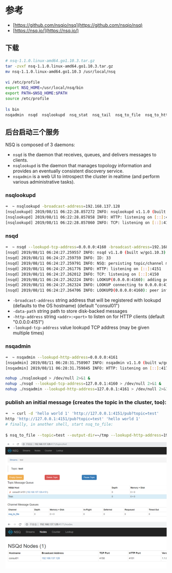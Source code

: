 # 参考

- [https://github.com/nsqio/nsq](https://github.com/nsqio/nsq)
- [https://nsq.io/](https://nsq.io/)

## 下载

```bash
# nsq-1.1.0.linux-amd64.go1.10.3.tar.gz
tar -zvxf nsq-1.1.0.linux-amd64.go1.10.3.tar.gz
mv nsq-1.1.0.linux-amd64.go1.10.3 /usr/local/nsq

vi /etc/profile
export NSQ_HOME=/usr/local/nsq/bin
export PATH=$NSQ_HOME:$PATH
source /etc/profile

ls bin
nsqadmin  nsqd  nsqlookupd  nsq_stat  nsq_tail  nsq_to_file  nsq_to_http  nsq_to_nsq  to_nsq
```

## 后台启动三个服务

NSQ is composed of 3 daemons:

- `nsqd` is the daemon that receives, queues, and delivers messages to clients.
- `nsqlookupd` is the daemon that manages topology information and provides an eventually consistent discovery service.
- `nsqadmin` is a web UI to introspect the cluster in realtime (and perform various administrative tasks).

### nsqlookupd

```bash
➜  ~ nsqlookupd -broadcast-address=192.168.137.128
[nsqlookupd] 2019/08/11 06:22:28.857272 INFO: nsqlookupd v1.1.0 (built w/go1.10.3)
[nsqlookupd] 2019/08/11 06:22:28.857858 INFO: HTTP: listening on [::]:4161
[nsqlookupd] 2019/08/11 06:22:28.857860 INFO: TCP: listening on [::]:4160
```

### nsqd

```bash
➜  ~ nsqd --lookupd-tcp-address=0.0.0.0:4160 -broadcast-address=192.168.137.128
[nsqd] 2019/08/11 06:24:27.259557 INFO: nsqd v1.1.0 (built w/go1.10.3)
[nsqd] 2019/08/11 06:24:27.259759 INFO: ID: 33
[nsqd] 2019/08/11 06:24:27.259791 INFO: NSQ: persisting topic/channel metadata to nsqd.dat
[nsqd] 2019/08/11 06:24:27.261776 INFO: HTTP: listening on [::]:4151
[nsqd] 2019/08/11 06:24:27.262012 INFO: TCP: listening on [::]:4150
[nsqd] 2019/08/11 06:24:27.262224 INFO: LOOKUP(0.0.0.0:4160): adding peer
[nsqd] 2019/08/11 06:24:27.262324 INFO: LOOKUP connecting to 0.0.0.0:4160
[nsqd] 2019/08/11 06:24:27.264706 INFO: LOOKUPD(0.0.0.0:4160): peer info {TCPPort:4160 HTTPPort:4161 Version:1.1.0 BroadcastAddress:consul01}
```

- `-broadcast-address` string
    address that will be registered with lookupd (defaults to the OS hostname) (default "consul01")
- `-data-path` string
    path to store disk-backed messages
- `-http-address` string
    `<addr>:<port>` to listen on for HTTP clients (default "0.0.0.0:4151")
- `-lookupd-tcp-address` value
    lookupd TCP address (may be given multiple times)

### nsqadmin

```bash
➜  ~ nsqadmin --lookupd-http-address=0.0.0.0:4161
[nsqadmin] 2019/08/11 06:28:31.758907 INFO: nsqadmin v1.1.0 (built w/go1.10.3)
[nsqadmin] 2019/08/11 06:28:31.759845 INFO: HTTP: listening on [::]:4171
```

```bash
nohup ./nsqlookupd > /dev/null 2>&1 &
nohup ./nsqd --lookupd-tcp-address=127.0.0.1:4160 > /dev/null 2>&1 &
nohup ./nsqadmin --lookupd-http-address=127.0.0.1:4161 > /dev/null 2>&1 &
```

### publish an initial message (creates the topic in the cluster, too):

```bash
➜  ~ curl -d 'hello world 1' 'http://127.0.0.1:4151/pub?topic=test'
http 'http://127.0.0.1:4151/pub?topic=test' 'hello world 1'
# finally, in another shell, start nsq_to_file:

$ nsq_to_file --topic=test --output-dir=~/tmp --lookupd-http-address=192.168.137.128:4161
```

![nsq01](img/nsq01.png)
![nsq02](img/nsq02.png)
